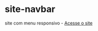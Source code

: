# site-navbar
 site com menu  responsivo - <a href="https://zackdev01.github.io/site-navbar/" target="_blank">Acesse o site</a>
